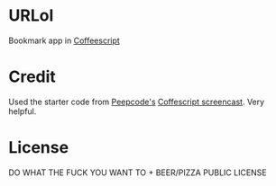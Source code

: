 URLol
========
Bookmark app in [Coffeescript][coffeescript]

Credit
========
Used the starter code from [Peepcode's][peepcode] [Coffescript screencast][peepcode-coffeescript]. Very helpful.

License
========
DO WHAT THE FUCK YOU WANT TO + BEER/PIZZA PUBLIC LICENSE

[peepcode]:http://peepcode.com
[peepcode-coffeescript]:http://peepcode.com/products/coffeescript
[coffeescript]:http://jashkenas.github.com/coffee-script/
